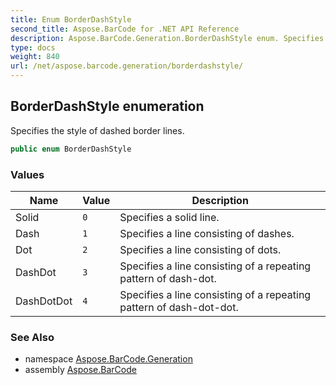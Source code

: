 ```yaml
---
title: Enum BorderDashStyle
second_title: Aspose.BarCode for .NET API Reference
description: Aspose.BarCode.Generation.BorderDashStyle enum. Specifies the style of dashed border lines
type: docs
weight: 840
url: /net/aspose.barcode.generation/borderdashstyle/
---
```

## BorderDashStyle enumeration

Specifies the style of dashed border lines.

```csharp
public enum BorderDashStyle
```

### Values

| Name | Value | Description |
| --- | --- | --- |
| Solid | `0` | Specifies a solid line. |
| Dash | `1` | Specifies a line consisting of dashes. |
| Dot | `2` | Specifies a line consisting of dots. |
| DashDot | `3` | Specifies a line consisting of a repeating pattern of dash-dot. |
| DashDotDot | `4` | Specifies a line consisting of a repeating pattern of dash-dot-dot. |

### See Also

* namespace [Aspose.BarCode.Generation](../../aspose.barcode.generation/)
* assembly [Aspose.BarCode](../../)


